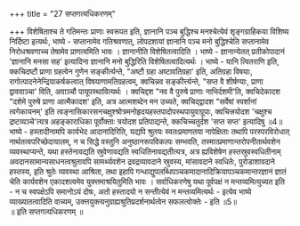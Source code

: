 +++
title = "27 सप्तगत्यधिकरणम्"

+++
विशेषिताश्च ते गतिमन्तः प्राणाः स्वरूपत इति, ज्ञानानि पञ्च बुद्धिश्च मनश्चेत्येवं शृङ्गग्राहिकया विशिष्य निर्दिष्टा इत्यर्थः, भाष्ये - सप्तानामेव गतिश्रवणात्, लोपदशायां ज्ञानानि पञ्च मनो बुद्धिश्चेति सप्तानामेव निरोधश्रवणाच्च तेषामेव प्राणत्वमिति भावः । ज्ञानानीति विशेषितत्वादिति । भाष्ये - ज्ञानान्येतत् प्रतीकोपादानं 'ज्ञानानि मनसा सह' इत्यादिना ज्ञानानि मनो बुद्धिरिति विशेषितत्वादित्यर्थः । भाष्ये - यानि त्वितराणि इति, क्कचिदष्टौ प्राणा ग्रहत्वेन गुणेन सङ्कीर्त्यन्ते, "अष्टौ ग्रहा अष्टावतिग्रहा' इति, अतिग्रहा विषयाः, रागोत्पादनेनेन्द्रियाकर्षकत्वात् विषयाणामतिग्रहत्वम्, क्वचिन्नव सङ्कीर्त्त्यन्ते, "सप्त वै शीर्षण्याः, प्राणा द्वाववाञ्चा' विति, अवाञ्चौ पायूपस्थावित्यर्थः । क्वचिद्दश "नव वै पुरुषे प्राणाः नाभिर्दशमी'ति, क्वचिदेकादश "दशेमे पुरुषे प्राणा आत्मैकादश' इति, अत्र आत्मशब्देन मन उच्यते, क्वचिद्द्वादश "सर्वेषां स्पर्शानां त्वगेकायनम्' इति त्वङ्नासिकारसनचक्षुश्श्रोत्रमनोहृदयहस्तपादोपस्थपायुवाग्रूपाः, क्वचित्त्रयोदश 'चक्षुश्च द्रष्टव्यञ्चे'त्यत्र अहङ्काराधिका पूर्वोक्ताः त्रयोदश प्रतिपाद्यन्ते, क्कचिच्चतुर्दश 'सप्त सप्त' इत्यादिषु ॥4॥भाष्ये - हस्तादीनामपि कार्यभेद आदानादिरिति, यद्यपि श्रुतयः स्वतःप्रमाणतया नापेक्षिताः तथापि परस्परविरोधात् नार्थतत्वपरिच्छेदायालम्, न च सिद्धे वस्तुनि अनुष्ठानरूपविकल्पः सम्भवति, तस्मात्प्रमाणान्तरोपनीतार्थवशेन व्यवस्थाप्यन्ते, यथा हस्तेनावद्यति स्रुवेणावद्यति स्वधितिनावद्यतीत्यत्र, अत्र ह्यविशेषेण हस्तस्रुवस्वधितीनाम् अवदानसामान्यसाधनत्वश्रुतावपि सामर्थ्यवशेन द्रवद्रव्यावदाने स्रुवस्य, मांसावदाने स्वधितेः, पुरोडाशावदाने हस्तस्य, इति श्रुतेः व्यवस्था आश्रिता, तथा इहापि गन्धाद्युपलब्धिपञ्चकमादानादिक्रियापञ्चकमान्तरज्ञानं ज्ञातं चेति कार्यवशेन एकादशत्वमेव युक्त्तमाश्रयितुमिति भावः । सर्वाधिकरणेषु यथा पूर्वपक्षं न मन्तव्यमित्युच्यत इति - न च स्वपक्षेऽपि समानोऽयं दोषः, अतो हस्तादयो न सन्तीत्येवं न मन्तव्यमित्यर्थः - इत्येव भाष्ये व्याख्यातत्वादिति वाच्यम्, उक्त्तयुक्त्यनुग्राह्यश्रुतिप्रदर्शनार्थत्वेन सफलत्वोक्तेः - इति ॥5॥   
॥ इति सप्तगत्यधिकरणम् ॥
